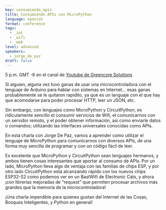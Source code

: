 ```yaml
---
key: consumiendo_apis
title: Consumiendo APIs con MicroPython
language: spanish
format: conference
tags:
  - _iot
  - _wifi
  - _web
level: advanced
speakers:
  - jorge_de_paz
draft: false
---
```

5 p.m. GMT -6 en el canal de [Youtube de Greencore Solutions](https://www.youtube.com/channel/UCeZ-Wk1LyK2lnm5x4BCbyGA)


Si alguien, alguna vez tuvo ganas de usar una microcontroladora con el lenguaje de Arduino para hablar con sistemas en Internet... esas ganas probablemente se le quitaron rapidito, ya que es un languaje con el que hay que acomodarse para poder procesar HTTP, leer un JSON, etc.

Sin embargo, con lenguajes como MicroPython y CircuitPython, es ridículamente sencillo el consumir servicios de Wifi, el comunicarnos con un servidor remoto, y el poder obtener información, así como enviarle datos o comandos; utilizando las interfaces universales conocidas como APIs.

En esta charla con Jorge De Paz, vamos a aprender como utilizar el lenguaje de MicroPython para comunicarnos con diversos APIs, de una forma muy sencilla de programar y con un código fácil de leer.

Es excelente que MicroPython y CircuitPython sean lenguajes hermanos, y ambos tienen cosas interesantes que aportar al consumo de APIs. Por un lado, MicroPython lleva algo de ventaja con las familias de chips ESP, y por otro lado CircuitPython está alcanzando rápido con los nuevos chips ESP32-S2 como podemos ver en un BastWifi de Electronic Cats, y ahora ¡con librerías mejoradas de "request" que permiten procesar archivos más grandes que la memoria de la microcontroladora!

¡Una charla imperdible para quienes gustan del Internet de las Cosas, Bosques Inteligentes, y Python en general!
